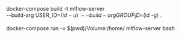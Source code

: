 docker-compose build -t mlflow-server \
--build-arg USER_ID=$(id -u) \
--build-arg GROUP_ID=$(id -g) .

docker-compose run -v $(pwd)/Volume:/home/ mlflow-server bash
